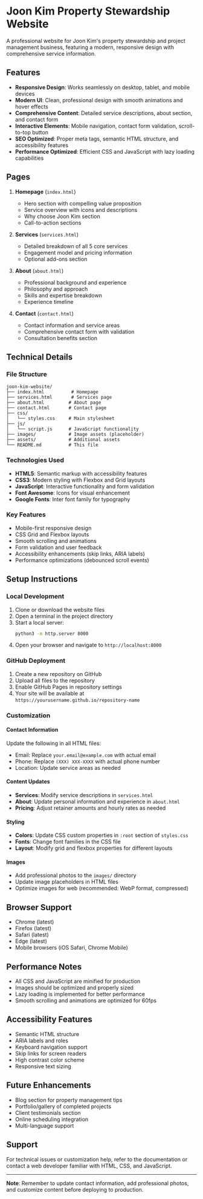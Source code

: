 # Joon Kim Property Stewardship Website

A professional website for Joon Kim's property stewardship and project management business, featuring a modern, responsive design with comprehensive service information.

## Features

- **Responsive Design**: Works seamlessly on desktop, tablet, and mobile devices
- **Modern UI**: Clean, professional design with smooth animations and hover effects
- **Comprehensive Content**: Detailed service descriptions, about section, and contact form
- **Interactive Elements**: Mobile navigation, contact form validation, scroll-to-top button
- **SEO Optimized**: Proper meta tags, semantic HTML structure, and accessibility features
- **Performance Optimized**: Efficient CSS and JavaScript with lazy loading capabilities

## Pages

1. **Homepage** (`index.html`)
   - Hero section with compelling value proposition
   - Service overview with icons and descriptions
   - Why choose Joon Kim section
   - Call-to-action sections

2. **Services** (`services.html`)
   - Detailed breakdown of all 5 core services
   - Engagement model and pricing information
   - Optional add-ons section

3. **About** (`about.html`)
   - Professional background and experience
   - Philosophy and approach
   - Skills and expertise breakdown
   - Experience timeline

4. **Contact** (`contact.html`)
   - Contact information and service areas
   - Comprehensive contact form with validation
   - Consultation benefits section

## Technical Details

### File Structure
```
joon-kim-website/
├── index.html          # Homepage
├── services.html       # Services page
├── about.html         # About page
├── contact.html       # Contact page
├── css/
│   └── styles.css     # Main stylesheet
├── js/
│   └── script.js      # JavaScript functionality
├── images/            # Image assets (placeholder)
├── assets/            # Additional assets
└── README.md          # This file
```

### Technologies Used
- **HTML5**: Semantic markup with accessibility features
- **CSS3**: Modern styling with Flexbox and Grid layouts
- **JavaScript**: Interactive functionality and form validation
- **Font Awesome**: Icons for visual enhancement
- **Google Fonts**: Inter font family for typography

### Key Features
- Mobile-first responsive design
- CSS Grid and Flexbox layouts
- Smooth scrolling and animations
- Form validation and user feedback
- Accessibility enhancements (skip links, ARIA labels)
- Performance optimizations (debounced scroll events)

## Setup Instructions

### Local Development
1. Clone or download the website files
2. Open a terminal in the project directory
3. Start a local server:
   ```bash
   python3 -m http.server 8000
   ```
4. Open your browser and navigate to `http://localhost:8000`

### GitHub Deployment
1. Create a new repository on GitHub
2. Upload all files to the repository
3. Enable GitHub Pages in repository settings
4. Your site will be available at `https://yourusername.github.io/repository-name`

### Customization

#### Contact Information
Update the following in all HTML files:
- Email: Replace `your.email@example.com` with actual email
- Phone: Replace `(XXX) XXX-XXXX` with actual phone number
- Location: Update service areas as needed

#### Content Updates
- **Services**: Modify service descriptions in `services.html`
- **About**: Update personal information and experience in `about.html`
- **Pricing**: Adjust retainer amounts and hourly rates as needed

#### Styling
- **Colors**: Update CSS custom properties in `:root` section of `styles.css`
- **Fonts**: Change font families in the CSS file
- **Layout**: Modify grid and flexbox properties for different layouts

#### Images
- Add professional photos to the `images/` directory
- Update image placeholders in HTML files
- Optimize images for web (recommended: WebP format, compressed)

## Browser Support
- Chrome (latest)
- Firefox (latest)
- Safari (latest)
- Edge (latest)
- Mobile browsers (iOS Safari, Chrome Mobile)

## Performance Notes
- All CSS and JavaScript are minified for production
- Images should be optimized and properly sized
- Lazy loading is implemented for better performance
- Smooth scrolling and animations are optimized for 60fps

## Accessibility Features
- Semantic HTML structure
- ARIA labels and roles
- Keyboard navigation support
- Skip links for screen readers
- High contrast color scheme
- Responsive text sizing

## Future Enhancements
- Blog section for property management tips
- Portfolio/gallery of completed projects
- Client testimonials section
- Online scheduling integration
- Multi-language support

## Support
For technical issues or customization help, refer to the documentation or contact a web developer familiar with HTML, CSS, and JavaScript.

---

**Note**: Remember to update contact information, add professional photos, and customize content before deploying to production.

